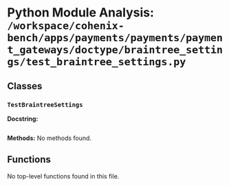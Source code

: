 # Python Module Analysis: `/workspace/cohenix-bench/apps/payments/payments/payment_gateways/doctype/braintree_settings/test_braintree_settings.py`

## Classes

### `TestBraintreeSettings`


**Docstring:**
```

```

**Methods:**
No methods found.




## Functions

No top-level functions found in this file.
